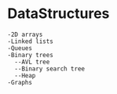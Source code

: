 # DataStructures
    -2D arrays
    -Linked lists
    -Queues
    -Binary trees
      --AVL tree
      --Binary search tree
      --Heap
    -Graphs

